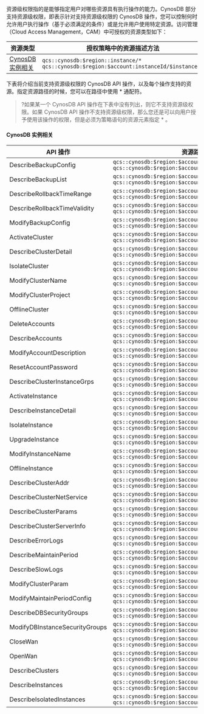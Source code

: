 资源级权限指的是能够指定用户对哪些资源具有执行操作的能力。CynosDB 部分支持资源级权限，即表示针对支持资源级权限的 CynosDB 操作，您可以控制何时允许用户执行操作（基于必须满足的条件）或是允许用户使用特定资源。访问管理（Cloud Access Management，CAM）中可授权的资源类型如下：

| 资源类型                                                | 授权策略中的资源描述方法                                     |
| --------------------------------------------------- | ------------------------------------------------------------ |
|  [CynosDB 实例相关](#xiangguan) |`qcs::cynosdb:$region::instance/*`<br>`qcs::cynosdb:$region:$account:instanceId/$instanceId` |

下表将介绍当前支持资源级权限的 CynosDB API 操作，以及每个操作支持的资源。指定资源路径的时候，您可以在路径中使用 * 通配符。
>?如果某一个 CynosDB API 操作在下表中没有列出，则它不支持资源级权限。如果 CynosDB API 操作不支持资源级权限，那么您还是可以向用户授予使用该操作的权限，但是必须为策略语句的资源元素指定 * 。

<span id="xiangguan"></span>
#### CynosDB 实例相关

| API 操作                        | 资源路径                                                     |
| ------------------------------ | ------------------------------------------------------------ |
| DescribeBackupConfig           | `qcs::cynosdb:$region:$account:instanceId/*`    `qcs::cynosdb:$region:$account:instanceId/$instanceId` |
| DescribeBackupList             | `qcs::cynosdb:$region:$account:instanceId/*`    `qcs::cynosdb:$region:$account:instanceId/$instanceId` |
| DescribeRollbackTimeRange      | `qcs::cynosdb:$region:$account:instanceId/*`    `qcs::cynosdb:$region:$account:instanceId/$instanceId` |
| DescribeRollbackTimeValidity   | `qcs::cynosdb:$region:$account:instanceId/*`    `qcs::cynosdb:$region:$account:instanceId/$instanceId` |
| ModifyBackupConfig             | `qcs::cynosdb:$region:$account:instanceId/*`    `qcs::cynosdb:$region:$account:instanceId/$instanceId` |
| ActivateCluster                | `qcs::cynosdb:$region:$account:instanceId/*`    `qcs::cynosdb:$region:$account:instanceId/$instanceId` |
| DescribeClusterDetail          | `qcs::cynosdb:$region:$account:instanceId/*`    `qcs::cynosdb:$region:$account:instanceId/$instanceId` |
| IsolateCluster                 | `qcs::cynosdb:$region:$account:instanceId/*`    `qcs::cynosdb:$region:$account:instanceId/$instanceId` |
| ModifyClusterName              | `qcs::cynosdb:$region:$account:instanceId/*`    `qcs::cynosdb:$region:$account:instanceId/$instanceId` |
| ModifyClusterProject           | `qcs::cynosdb:$region:$account:instanceId/*`    `qcs::cynosdb:$region:$account:instanceId/$instanceId` |
| OfflineCluster                 | `qcs::cynosdb:$region:$account:instanceId/*`    `qcs::cynosdb:$region:$account:instanceId/$instanceId` |
| DeleteAccounts                 | `qcs::cynosdb:$region:$account:instanceId/*`    `qcs::cynosdb:$region:$account:instanceId/$instanceId` |
| DescribeAccounts               | `qcs::cynosdb:$region:$account:instanceId/*`    `qcs::cynosdb:$region:$account:instanceId/$instanceId` |
| ModifyAccountDescription       | `qcs::cynosdb:$region:$account:instanceId/*`    `qcs::cynosdb:$region:$account:instanceId/$instanceId` |
| ResetAccountPassword           | `qcs::cynosdb:$region:$account:instanceId/*`    `qcs::cynosdb:$region:$account:instanceId/$instanceId` |
| DescribeClusterInstanceGrps    | `qcs::cynosdb:$region:$account:instanceId/*`    `qcs::cynosdb:$region:$account:instanceId/$instanceId` |
| ActivateInstance               | `qcs::cynosdb:$region:$account:instanceId/*`    `qcs::cynosdb:$region:$account:instanceId/$instanceId` |
| DescribeInstanceDetail         | `qcs::cynosdb:$region:$account:instanceId/*`    `qcs::cynosdb:$region:$account:instanceId/$instanceId` |
| IsolateInstance                | `qcs::cynosdb:$region:$account:instanceId/*`    `qcs::cynosdb:$region:$account:instanceId/$instanceId` |
| UpgradeInstance                | `qcs::cynosdb:$region:$account:instanceId/*`    `qcs::cynosdb:$region:$account:instanceId/$instanceId` |
| ModifyInstanceName             | `qcs::cynosdb:$region:$account:instanceId/*`    `qcs::cynosdb:$region:$account:instanceId/$instanceId` |
| OfflineInstance                | `qcs::cynosdb:$region:$account:instanceId/*`    `qcs::cynosdb:$region:$account:instanceId/$instanceId` |
| DescribeClusterAddr            | `qcs::cynosdb:$region:$account:instanceId/*`    `qcs::cynosdb:$region:$account:instanceId/$instanceId` |
| DescribeClusterNetService      | `qcs::cynosdb:$region:$account:instanceId/*`    `qcs::cynosdb:$region:$account:instanceId/$instanceId` |
| DescribeClusterParams          | `qcs::cynosdb:$region:$account:instanceId/*`    `qcs::cynosdb:$region:$account:instanceId/$instanceId` |
| DescribeClusterServerInfo      | `qcs::cynosdb:$region:$account:instanceId/*`    `qcs::cynosdb:$region:$account:instanceId/$instanceId` |
| DescribeErrorLogs              | `qcs::cynosdb:$region:$account:instanceId/*`    `qcs::cynosdb:$region:$account:instanceId/$instanceId` |
| DescribeMaintainPeriod         | `qcs::cynosdb:$region:$account:instanceId/*`    `qcs::cynosdb:$region:$account:instanceId/$instanceId` |
| DescribeSlowLogs               | `qcs::cynosdb:$region:$account:instanceId/*`    `qcs::cynosdb:$region:$account:instanceId/$instanceId` |
| ModifyClusterParam             | `qcs::cynosdb:$region:$account:instanceId/*`    `qcs::cynosdb:$region:$account:instanceId/$instanceId` |
| ModifyMaintainPeriodConfig     | `qcs::cynosdb:$region:$account:instanceId/*`    `qcs::cynosdb:$region:$account:instanceId/$instanceId` |
| DescribeDBSecurityGroups       | `qcs::cynosdb:$region:$account:instanceId/*`    `qcs::cynosdb:$region:$account:instanceId/$instanceId` |
| ModifyDBInstanceSecurityGroups | `qcs::cynosdb:$region:$account:instanceId/*`    `qcs::cynosdb:$region:$account:instanceId/$instanceId` |
| CloseWan                       | `qcs::cynosdb:$region:$account:instanceId/*`    `qcs::cynosdb:$region:$account:instanceId/$instanceId` |
| OpenWan                        | `qcs::cynosdb:$region:$account:instanceId/*`    `qcs::cynosdb:$region:$account:instanceId/$instanceId` |
| DescribeClusters               | `qcs::cynosdb:$region:$account:instanceId/*`    `qcs::cynosdb:$region:$account:instanceId/$instanceId` |
| DescribeInstances              | `qcs::cynosdb:$region:$account:instanceId/*`    `qcs::cynosdb:$region:$account:instanceId/$instanceId` |
| DescribeIsolatedInstances      | `qcs::cynosdb:$region:$account:instanceId/*`    `qcs::cynosdb:$region:$account:instanceId/$instanceId` |


